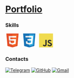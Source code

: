 # [Portfolio](https://ekaterinarus.github.io/portfolio)
### Skills
<div>
  <img src="https://github.com/devicons/devicon/blob/master/icons/html5/html5-original.svg" title="HTML" alt="HTML" width="45" height="45"/>&nbsp;          
  <img src="https://github.com/devicons/devicon/blob/master/icons/css3/css3-original.svg" title="CSS" alt="CSS" width="45" height="45"/>&nbsp; 
  <img src="https://github.com/devicons/devicon/blob/master/icons/javascript/javascript-original.svg" title="JavaScript" alt="JavaScript" width="45" height="45"/>&nbsp;  
</div>

### Contacts

[![Telegram](https://img.shields.io/badge/Telegram-2CA5E0?style=for-the-badge&logo=telegram&logoColor=white)](https://t.me/EkaterinaRus)
[![GitHub](https://img.shields.io/badge/github-%23121011.svg?style=for-the-badge&logo=github&logoColor=white)](https://github.com/EkaterinaRus)
[![Gmail](https://img.shields.io/badge/Gmail-D14836?style=for-the-badge&logo=gmail&logoColor=white)](kateivanrus89@gmail.com)
